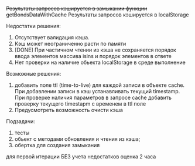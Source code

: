 ~~Результаты запросов кэшируется в замыкании функции getBondsDataWithCache~~
Результаты запросов кэшируется в localStorage

Недостатки решения:

1. Отсутствует валидация кэша.
2. Кэш может неограниченно расти по памяти
3. [DONE] При частичном чтении из кэша не сохраняется порядок ввода элементов массива isins и порядок элементов в ответе
4. Нет проверки на наличие обьекта localStorage в среде выполнение

Возможные решения:

1. добавить поле ttl (time-to-live) для каждой записи в объекте cache. При добавлении записи в кэш устанавливать текущий timestamp. При проверке наличия параметров в запросе cache добавить проверку текущего timestapm с временем в ttl поле
2. Предусмотреть возможность очисти кэша

Подзадачи:

1. тесты
2. обьект с методами обновления и чтения из кэша;
3. обертка для создания замыкания

для первой итерации БЕЗ учета недостатков оценка 2 часа

